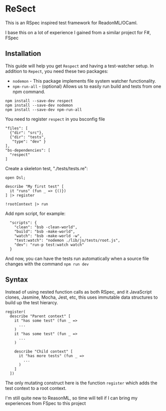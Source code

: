 # ReSect

This is an RSpec inspired test framework for ReadonML/OCaml.

I base this on a lot of experience I gained from a similar project for F#, FSpec

## Installation

This guide will help you get `Respect` and having a test-watcher setup. In
addition to `Repect`, you need these two packages:
 * `nodemon` - This package implements file system watcher functionality.
 * `npm-run-all` - (optional) Allows us to easily run build and tests from one npm command.

```
npm install --save-dev respect
npm install --save-dev nodemon
npm install --save-dev npm-run-all
```

You need to register `respect` in you bsconfig file

```
"files": [
  {"dir": "src"},
  {"dir": "tests",
   "type": "dev" }
],
"bs-dependencies": [
  "respect"
]
```

Create a skeleton test, "./tests/tests.re":

```
open Dsl;

describe "My first test" [
  it "runs" (fun _ => {()})
] |> register

!rootContext |> run
```

Add npm script, for example:

```
  "scripts": {
    "clean": "bsb -clean-world",
    "build": "bsb -make-world",
    "watch": "bsb -make-world -w",
    "test:watch": "nodemon ./lib/js/tests/root.js",
    "dev": "run-p test:watch watch"
  }
```

And now, you can have the tests run automatically when a source file changes
with the command `npm run dev`

## Syntax

Instead of using nested function calls as both RSpec, and it JavaScript clones,
Jasmine, Mocha, Jest, etc, this uses immutable data structures to build up the
test hierarcy.

```
register(
  describe "Parent context" [
    it "has some test" (fun _ =>
      ...
    )
    it "has some test" (fun _ =>
      ...
    )

    describe "Child context" [
      it "has more tests" (fun _ =>
        ...
      )
    ]
  ])
```

The only mutating construct here is the function `register` which adds the test
context to a root context.

I'm still quite new to ReasonML, so time will tell if I can bring my experiences
from FSpec to this project

